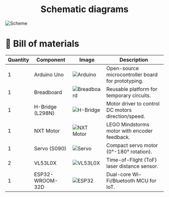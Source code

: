 <h1 align="center">Schematic diagrams</h1>

![Scheme](https://github.com/user-attachments/assets/4d1c331c-ab93-406d-91ff-76afec973320)


# 📁 Bill of materials

| Quantity | Component        | Image | Description |
|----------|------------------|-------|-------------|
| 1        | Arduino Uno      | ![Arduino](https://www.videoycomputacion.com.ve/5808-large_default/arduino-uno-r3-atmega-dip-328p-chip-grde.jpg) | Open-source microcontroller board for prototyping. |
| 1        | Breadboard       | ![Breadboard](https://eloctavobit.com/imagenes/2023/06/64799b86081a2.webp) | Reusable platform for temporary circuits. |
| 1        | H-Bridge (L298N) | ![H-Bridge](https://acdn-us.mitiendanube.com/stores/975/836/products/17637-mla20140879523_082014-o-8f0828cf82de8cee6415565106613680-480-0.jpg) | Motor driver to control DC motors direction/speed. |
| 1        | NXT Motor        | ![NXT Motor](https://blogger.googleusercontent.com/img/b/R29vZ2xl/AVvXsEi4ONXNW5QBQr0fLFfvl7uEE43Ah5z_gV91Fnc31ZCYINHGeTsMgM5uS52u7PzJWOfeaalAp-iltbbOzHzeL8WZqJjS9ZhQypdF4PbLLDcF_cdSidmPjnVPcu_Roaq5zHK6x6BFiqcV1xE/w1200-h630-p-k-no-nu/9842-0000-xx-12-1.jpg) | LEGO Mindstorms motor with encoder feedback. |
| 1        | Servo (S090)     | ![Servo](https://www.aranacorp.com/wp-content/uploads/towerpro-servo-sg90.jpg) | Compact servo motor (0°-180° rotation). |
| 2        | VL53L0X          | ![VL53L0X](https://naylampmechatronics.com/1620-superlarge_default/sensor-vl53l0x-de-tof.jpg) | Time-of-Flight (ToF) laser distance sensor. |
| 1        | ESP32-WROOM-32D  | ![ESP32](http://wiztech.com.ua/wp-content/uploads/2024/04/ESP32-wroom-32D.webp) | Dual-core Wi-Fi/Bluetooth MCU for IoT. |
